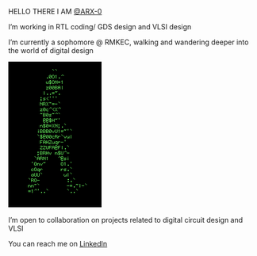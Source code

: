 HELLO THERE I AM [@ARX-0](https://github.com/ARX-0)







I’m working in RTL coding/ GDS design and VLSI design

I’m currently a sophomore @ RMKEC, walking and wandering deeper into the world of digital design


![GIF](https://github.com/ARX-0/ARX-0/raw/main/36014.gif)



I’m open to collaboration on projects related to digital circuit design and VLSI

You can reach me on [LinkedIn](https://www.linkedin.com/in/athiram-r-s-b2bb99259/) 


